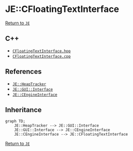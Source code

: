 # JE::CFloatingTextInterface

[Return to `JE`](/docs/je.md)

## C++

- [`CFloatingTextInterface.hpp`](/src/je/CFloatingTextInterface.hpp)
- [`CFloatingTextInterface.cpp`](/src/je/CFloatingTextInterface.cpp)

## References

- [`JE::HeapTracker`](/docs/je/HeapTracker.md)
- [`JE::GUI::Interface`](/docs/je/GUI/Interface.md)
- [`JE::CEngineInterface`](/docs/je/CEngineInterface.md)

## Inheritance

```mermaid
graph TD;
    JE::HeapTracker --> JE::GUI::Interface
    JE::GUI::Interface --> JE::CEngineInterface
    JE::CEngineInterface --> JE::CFloatingTextInterface
```

[Return to `JE`](/docs/je.md)